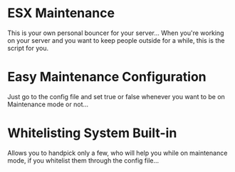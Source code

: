 # ESX Maintenance

This is your own personal bouncer for your server... When you're working on your server and you want to keep people outside for a while, this is the script for you.

# Easy Maintenance Configuration

Just go to the config file and set true or false whenever you want to be on Maintenance mode or not...

# Whitelisting System Built-in

Allows you to handpick only a few, who will help you while on maintenance mode, if you whitelist them through the config file...
